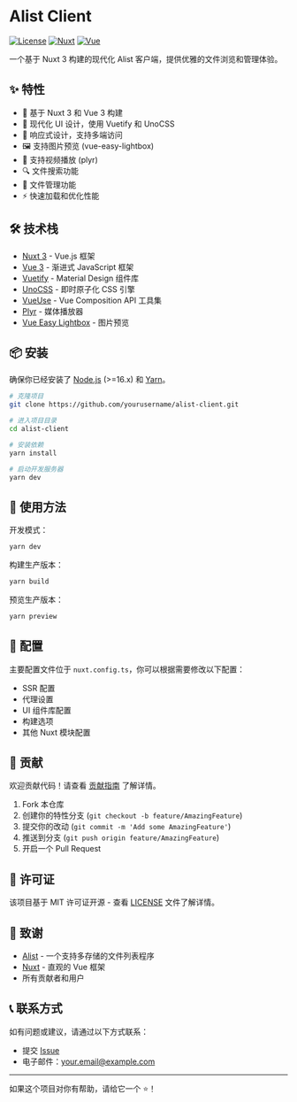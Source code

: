 # Alist Client

[![License](https://img.shields.io/badge/license-MIT-blue.svg)](LICENSE)
[![Nuxt](https://img.shields.io/badge/Nuxt-3.15.4-00DC82.svg)](https://nuxt.com/)
[![Vue](https://img.shields.io/badge/Vue-3-4FC08D.svg)](https://vuejs.org/)

一个基于 Nuxt 3 构建的现代化 Alist 客户端，提供优雅的文件浏览和管理体验。

## ✨ 特性

- 🚀 基于 Nuxt 3 和 Vue 3 构建
- 🎨 现代化 UI 设计，使用 Vuetify 和 UnoCSS
- 📱 响应式设计，支持多端访问
- 🖼️ 支持图片预览 (vue-easy-lightbox)
- 🎥 支持视频播放 (plyr)
- 🔍 文件搜索功能
- 📂 文件管理功能
- ⚡️ 快速加载和优化性能

## 🛠️ 技术栈

- [Nuxt 3](https://nuxt.com/) - Vue.js 框架
- [Vue 3](https://vuejs.org/) - 渐进式 JavaScript 框架
- [Vuetify](https://vuetifyjs.com/) - Material Design 组件库
- [UnoCSS](https://unocss.dev/) - 即时原子化 CSS 引擎
- [VueUse](https://vueuse.org/) - Vue Composition API 工具集
- [Plyr](https://plyr.io/) - 媒体播放器
- [Vue Easy Lightbox](https://www.npmjs.com/package/vue-easy-lightbox) - 图片预览

## 📦 安装

确保你已经安装了 [Node.js](https://nodejs.org/) (>=16.x) 和 [Yarn](https://yarnpkg.com/)。

```bash
# 克隆项目
git clone https://github.com/yourusername/alist-client.git

# 进入项目目录
cd alist-client

# 安装依赖
yarn install

# 启动开发服务器
yarn dev
```

## 🚀 使用方法

开发模式：
```bash
yarn dev
```

构建生产版本：
```bash
yarn build
```

预览生产版本：
```bash
yarn preview
```

## 📝 配置

主要配置文件位于 `nuxt.config.ts`，你可以根据需要修改以下配置：

- SSR 配置
- 代理设置
- UI 组件库配置
- 构建选项
- 其他 Nuxt 模块配置

## 🤝 贡献

欢迎贡献代码！请查看 [贡献指南](CONTRIBUTING.md) 了解详情。

1. Fork 本仓库
2. 创建你的特性分支 (`git checkout -b feature/AmazingFeature`)
3. 提交你的改动 (`git commit -m 'Add some AmazingFeature'`)
4. 推送到分支 (`git push origin feature/AmazingFeature`)
5. 开启一个 Pull Request

## 📄 许可证

该项目基于 MIT 许可证开源 - 查看 [LICENSE](LICENSE) 文件了解详情。

## 🙏 致谢

- [Alist](https://github.com/alist-org/alist) - 一个支持多存储的文件列表程序
- [Nuxt](https://nuxt.com/) - 直观的 Vue 框架
- 所有贡献者和用户

## 📞 联系方式

如有问题或建议，请通过以下方式联系：

- 提交 [Issue](https://github.com/yourusername/alist-client/issues)
- 电子邮件：your.email@example.com

---

如果这个项目对你有帮助，请给它一个 ⭐️！
